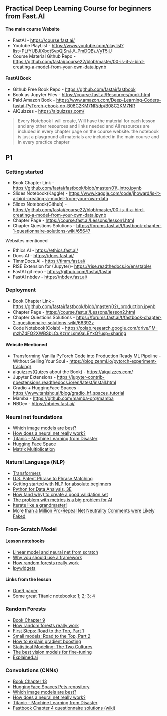 ## Practical Deep Learning Course for beginners from Fast.AI

#### The main course Website

* FastAI - https://course.fast.ai/
* Youtube PlayList - https://www.youtube.com/playlist?list=PLfYUBJiXbdtSvpQjSnJJ\_PmDQB\_VyT5iU
* Course Material Github Repo - https://github.com/fastai/course22/blob/master/00-is-it-a-bird-creating-a-model-from-your-own-data.ipynb

#### FastAI Book

* Github Free Book Repo - https://github.com/fastai/fastbook
* Book as Jupyter Files - https://course.fast.ai/Resources/book.html
* Paid Amazon Book - https://www.amazon.com/Deep-Learning-Coders-fastai-PyTorch-ebook-dp-B08C2KM7NR/dp/B08C2KM7NR
* AIQuizzes - https://aiquizzes.com/
> Every Notebook I will create, Will have the material for each lesson and any other resources and links needed and All resources are included in every chapter page on the course website. the notebook is just a playground all materials are included in the main course and in every practice chapter

## P1

### Getting started

* Book Chapter Link - https://github.com/fastai/fastbook/blob/master/01\_intro.ipynb
* Slides Notebook(Kaggle) - https://www.kaggle.com/code/jhoward/is-it-a-bird-creating-a-model-from-your-own-data
* Slides Notebook(Github) - https://github.com/fastai/course22/blob/master/00-is-it-a-bird-creating-a-model-from-your-own-data.ipynb
* Chapter Page - https://course.fast.ai/Lessons/lesson1.html
* Chapter Questions Solutions - https://forums.fast.ai/t/fastbook-chapter-1-questionnaire-solutions-wiki/65647

Websites mentioned

* Ethics.AI - https://ethics.fast.ai/
* Docs.AI - https://docs.fast.ai/
* TimmDocs.AI - https://timm.fast.ai/
* RISE Extension for (Jupyter)- https://rise.readthedocs.io/en/stable/
* FastAI git repo - https://github.com/fastai/fastai
* FastAI nbdev - https://nbdev.fast.ai/

### Deployment

* Book Chapter Link - https://github.com/fastai/fastbook/blob/master/02\_production.ipynb
* Chapter Page - https://course.fast.ai/Lessons/lesson2.html
* Chapter Questions Solutions - https://forums.fast.ai/t/fastbook-chapter-2-questionnaire-solutions-wiki/66392z
* Code Notebook(Colab) - https://colab.research.google.com/drive/1M-mzhZdFQ2XWBSbLCuKzrmLsm0aLEYxQ?usp=sharing
#### Website Mentioned
* Transforming Vanilla PyTorch Code into Production Ready ML Pipeline - Without Selling Your Soul - https://blog.zenml.io/pytorch-experiment-tracking/
* aiquizzes(Quizes about the Book) - https://aiquizzes.com/
* Jupyter Extensions - https://jupyter-contrib-nbextensions.readthedocs.io/en/latest/install.html
* Gradio + HuggingFace Spaces - https://www.tanishq.ai/blog/gradio_hf_spaces_tutorial
* Mamba - https://github.com/mamba-org/mamba
* NBDev - https://nbdev.fast.ai/

### Neural net foundations
* [Which image models are best?](https://www.kaggle.com/code/jhoward/which-image-models-are-best/)
* [How does a neural net really work?](https://www.kaggle.com/code/jhoward/how-does-a-neural-net-really-work)
* [Titanic - Machine Learning from Disaster](https://www.kaggle.com/competitions/titanic/)
* [Hugging Face Space](https://huggingface.co/spaces/jph00/pets/tree/main)
* [Matrix Multiplication](http://matrixmultiplication.xyz/)

### Natural Language (NLP)
* [Transformers](https://huggingface.co/docs/transformers/index)
* [U.S. Patent Phrase to Phrase Matching](https://www.kaggle.com/competitions/us-patent-phrase-to-phrase-matching)
* [Getting started with NLP for absolute beginners](https://www.kaggle.com/code/jhoward/getting-started-with-nlp-for-absolute-beginners)
* [Python for Data Analysis, 3E](https://wesmckinney.com/book/)
* [How (and why) to create a good validation set](https://www.fast.ai/posts/2017-11-13-validation-sets.html)
* [The problem with metrics is a big problem for AI](https://www.fast.ai/posts/2019-09-24-metrics.html)
* [Iterate like a grandmaster!](https://www.kaggle.com/code/jhoward/iterate-like-a-grandmaster/)
* [More than a Million Pro-Repeal Net Neutrality Comments were Likely Faked](https://hackernoon.com/more-than-a-million-pro-repeal-net-neutrality-comments-were-likely-faked-e9f0e3ed36a6)

### From-Scratch Model
#### Lesson notebooks

* [Linear model and neural net from scratch](https://www.kaggle.com/code/jhoward/linear-model-and-neural-net-from-scratch)
* [Why you should use a framework](https://www.kaggle.com/code/jhoward/why-you-should-use-a-framework)
* [How random forests really work](https://www.kaggle.com/code/jhoward/how-random-forests-really-work/)
* [Ipywidgets](https://github.com/jupyter-widgets/ipywidgets) 

#### Links from the lesson

* [OneR paper](https://link.springer.com/article/10.1023/A:1022631118932)
* Some great Titanic notebooks: [1](https://www.kaggle.com/code/mrisdal/exploring-survival-on-the-titanic); [2](https://www.kaggle.com/code/cdeotte/titanic-wcg-xgboost-0-84688/notebook); [3](https://www.kaggle.com/code/pliptor/divide-and-conquer-0-82296); [4](https://www.kaggle.com/code/cdeotte/titanic-using-name-only-0-81818/notebook)

### Random Forests
* [Book Chapter 9](https://github.com/fastai/fastbook/blob/master/09_tabular.ipynb)
* [How random forests really work](https://www.kaggle.com/code/jhoward/how-random-forests-really-work/)
* [First Steps: Road to the Top, Part 1](https://www.kaggle.com/code/jhoward/first-steps-road-to-the-top-part-1)
* [Small models: Road to the Top, Part 2](https://www.kaggle.com/code/jhoward/small-models-road-to-the-top-part-2)
* [How to explain gradient boosting](https://explained.ai/gradient-boosting/)
* [Statistical Modeling: The Two Cultures](https://www.semanticscholar.org/paper/Statistical-Modeling%3A-The-Two-Cultures-(with-and-a-Breiman/e5df6bc6da5653ad98e754b08f63326c2e52b372))
* [The best vision models for fine-tuning](https://www.kaggle.com/code/jhoward/the-best-vision-models-for-fine-tuning)
* [Explained.ai](https://explained.ai/)

### Convolutions (CNNs)
* [Book Chapter 13](https://github.com/fastai/fastbook/blob/master/13_convolutions.ipynb)
* [HuggingFace Spaces Pets repository](https://huggingface.co/spaces/jph00/pets/tree/main)
* [Which image models are best?](https://www.kaggle.com/code/jhoward/which-image-models-are-best/)
* [How does a neural net really work?](https://www.kaggle.com/code/jhoward/how-does-a-neural-net-really-work)
* [Titanic - Machine Learning from Disaster](https://www.kaggle.com/competitions/titanic/)
* [Fastbook Chapter 4 questionnaire solutions (wiki)](https://forums.fast.ai/t/fastbook-chapter-4-questionnaire-solutions-wiki/67253)
